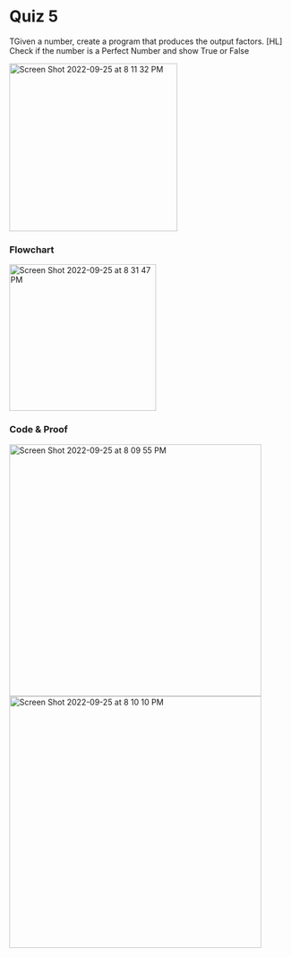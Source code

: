# **Quiz 5**
TGiven a number, create a program that produces the output factors.
[HL]  Check if the number is a Perfect Number and show True or False

<img width="300" alt="Screen Shot 2022-09-25 at 8 11 32 PM" src="https://user-images.githubusercontent.com/113817801/192140597-03d6366b-8539-48c0-aabc-ca98c4c7fd20.png">



### Flowchart
<img width="262" alt="Screen Shot 2022-09-25 at 8 31 47 PM" src="https://user-images.githubusercontent.com/113817801/192141223-22b790dd-74c1-4fb1-978d-8e6e60c92283.png">



### Code & Proof

<img width="450" alt="Screen Shot 2022-09-25 at 8 09 55 PM" src="https://user-images.githubusercontent.com/113817801/192140529-8701f598-8a1c-4819-a0fa-6ddf86351fd2.png">
<img width="450" alt="Screen Shot 2022-09-25 at 8 10 10 PM" src="https://user-images.githubusercontent.com/113817801/192140536-2c6d85a2-bd21-4567-aa0a-3bd4cc292d93.png">
